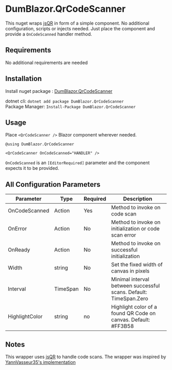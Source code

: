 # DumBlazor.QrCodeScanner

This nuget wraps [jsQR](https://github.com/cozmo/jsQR) in form of a simple component.
No additional configuration, scripts or injects needed.
Just place the component and provide a `OnCodeScanned` handler method.

## Requirements

No additional requirements are needed

## Installation

Install nuget package : [DumBlazor.QrCodeScanner](https://www.nuget.org/packages/DumBlazor.QrCodeScanner/)

dotnet cli: `dotnet add package DumBlazor.QrCodeScanner`  
Package Manager: `Install-Package DumBlazor.QrCodeScanner`

## Usage

Place `<QrCodeScanner />` Blazor component wherever needed.

```
@using DumBlazor.QrCodeScanner

<QrCodeScanner OnCodeScanned="HANDLER" />
```

`OnCodeScanned` is an `[EditorRequired]` parameter and the component expects it to be provided.

## All Configuration Parameters

| Parameter      | Type           | Required | Description                                                       |
|----------------|----------------|----------|-------------------------------------------------------------------|
| OnCodeScanned  | Action<string> | Yes      | Method to invoke on code scan                                     |
| OnError        | Action<string> | No       | Method to invoke on initialization or code scan error             |
| OnReady        | Action         | No       | Method to invoke on successful initialization                     |
| Width          | string         | No       | Set the fixed width of canvas in pixels                           |
| Interval       | TimeSpan       | No       | Minimal interval between successful scans. Default: TimeSpan.Zero |
| HighlightColor | string         | no       | Highlight color of a found QR Code on canvas. Default: #FF3B58    |

## Notes

This wrapper uses [jsQR](https://github.com/cozmo/jsQR) to handle code scans. The wrapper was inspired by [YannVasseur35's implementation](https://github.com/YannVasseur35/ReactorBlazorQRCodeScanner)
